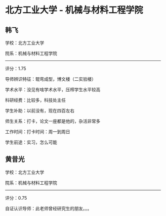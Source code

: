 # 北方工业大学 - 机械与材料工程学院

## 韩飞

学校：北方工业大学

院系：机械与材料工程学院

* * *

评分：1.75

导师辨识特征：辊弯成型，博文楼（二实验楼）

学术水平：没见有啥学术水平，压榨学生水平较高

科研经费：比较多，科技处主任

学生补助：以前没有，现在四百左右

师生关系：打卡，论文一座都是他的，杂活非常多

工作时间：打卡时间：周一到周日

学生前途：实习，怎么可能

## 黄昔光

学校：北方工业大学

院系：机械与材料工程学院

* * *

评分：0.75

自证认识导师：此老师曾经研究生的朋友。。。